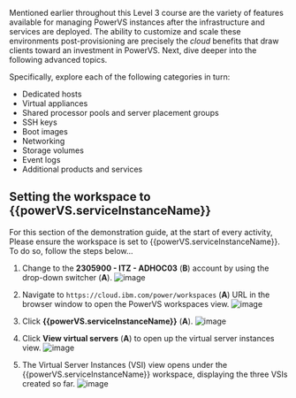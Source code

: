 Mentioned earlier throughout this Level 3 course are the variety of features available for managing PowerVS instances after the infrastructure and services are deployed. The ability to customize and scale these environments post-provisioning are precisely the *cloud* benefits that draw clients toward an investment in PowerVS. Next, dive deeper into the following advanced topics.

Specifically, explore each of the following categories in turn: 

- Dedicated hosts
- Virtual appliances
- Shared processor pools and server placement groups
- SSH keys
- Boot images
- Networking
- Storage volumes
- Event logs
- Additional products and services

## Setting the workspace to {{powerVS.serviceInstanceName}}

For this section of the demonstration guide, at the start of every activity, Please ensure the workspace is set to {{powerVS.serviceInstanceName}}. To do so, follow the steps below...

1. Change to the **2305900 - ITZ - ADHOC03** (**B**) account by using the drop-down switcher (**A**).
   ![image](https://github.com/user-attachments/assets/0e344a3a-feb1-4bf0-87ce-9cd90a97db97)

2. Navigate to `https://cloud.ibm.com/power/workspaces` (**A**) URL in the browser window to open the PowerVS workspaces view.
   ![image](https://github.com/user-attachments/assets/da9a77fe-c7a8-4187-a391-b4e740a8cf46)

3. Click **{{powerVS.serviceInstanceName}}** (**A**).
   ![image](https://github.com/user-attachments/assets/9c6b8b7a-e371-40ea-a402-fc70e1f41b98)

4. Click **View virtual servers** (**A**) to open up the virtual server instances view.
   ![image](https://github.com/user-attachments/assets/839db932-58f0-4a3c-8769-4215e789ae46)

5. The Virtual Server Instances (VSI) view opens under the {{powerVS.serviceInstanceName}} workspace, displaying the three VSIs created so far.
   ![image](https://github.com/user-attachments/assets/57563373-428c-4bb1-bba5-ab02205b6542)
